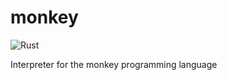 # monkey

![Rust](https://github.com/binoyjayan/monkey-rs/actions/workflows/rust.yaml/badge.svg)

Interpreter for the monkey programming language
